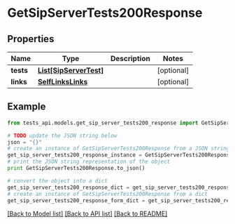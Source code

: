 # GetSipServerTests200Response


## Properties
Name | Type | Description | Notes
------------ | ------------- | ------------- | -------------
**tests** | [**List[SipServerTest]**](SipServerTest.md) |  | [optional] 
**links** | [**SelfLinksLinks**](SelfLinksLinks.md) |  | [optional] 

## Example

```python
from tests_api.models.get_sip_server_tests200_response import GetSipServerTests200Response

# TODO update the JSON string below
json = "{}"
# create an instance of GetSipServerTests200Response from a JSON string
get_sip_server_tests200_response_instance = GetSipServerTests200Response.from_json(json)
# print the JSON string representation of the object
print GetSipServerTests200Response.to_json()

# convert the object into a dict
get_sip_server_tests200_response_dict = get_sip_server_tests200_response_instance.to_dict()
# create an instance of GetSipServerTests200Response from a dict
get_sip_server_tests200_response_form_dict = get_sip_server_tests200_response.from_dict(get_sip_server_tests200_response_dict)
```
[[Back to Model list]](../README.md#documentation-for-models) [[Back to API list]](../README.md#documentation-for-api-endpoints) [[Back to README]](../README.md)


